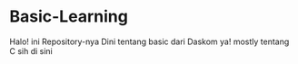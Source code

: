# Basic-Learning
Halo! ini Repository-nya Dini tentang basic dari Daskom ya! mostly tentang C sih di sini 

